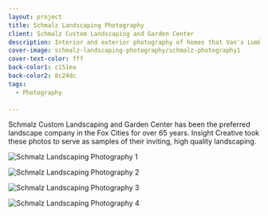 ```yaml
---
layout: project
title: Schmalz Landscaping Photography
client: Schmalz Custom Landscaping and Garden Center
description: Interior and exterior photography of homes that Van's Lumber has built.
cover-image: schmalz-landscaping-photography/schmalz-photography1
cover-text-color: fff
back-color1: c151ea
back-color2: 8c24dc
tags:
  - Photography

---
```


Schmalz Custom Landscaping and Garden Center has been the preferred landscape company in the Fox Cities for over 65 years. Insight Creative took these photos to serve as samples of their inviting, high quality landscaping.

<div class="images">

<img class="half" data-aos="fade-up" data-featherlight="/img/projects/schmalz-landscaping-photography/schmalz-photography1.jpg" src="/img/projects/schmalz-landscaping-photography/schmalz-photography1.jpg"
alt="Schmalz Landscaping Photography 1"
srcset="/img/projects/schmalz-landscaping-photography/schmalz-photography1-400.jpg 400w,
/img/projects/schmalz-landscaping-photography/schmalz-photography1-600.jpg 600w,
/img/projects/schmalz-landscaping-photography/schmalz-photography1-900.jpg 900w,
/img/projects/schmalz-landscaping-photography/schmalz-photography1-1200.jpg 1200w,
/img/projects/schmalz-landscaping-photography/schmalz-photography1-1800.jpg 1800w,
/img/projects/schmalz-landscaping-photography/schmalz-photography1-2400.jpg 2400w" />

<img class="half" data-aos="fade-up" data-aos-delay="200" data-featherlight="/img/projects/schmalz-landscaping-photography/schmalz-photography2.jpg" src="/img/projects/schmalz-landscaping-photography/schmalz-photography2.jpg"
alt="Schmalz Landscaping Photography 2"
srcset="/img/projects/schmalz-landscaping-photography/schmalz-photography2-400.jpg 400w,
/img/projects/schmalz-landscaping-photography/schmalz-photography2-600.jpg 600w,
/img/projects/schmalz-landscaping-photography/schmalz-photography2-900.jpg 900w,
/img/projects/schmalz-landscaping-photography/schmalz-photography2-1200.jpg 1200w,
/img/projects/schmalz-landscaping-photography/schmalz-photography2-1800.jpg 1800w,
/img/projects/schmalz-landscaping-photography/schmalz-photography2-2400.jpg 2400w" />

<img class="half" data-aos="fade-up" data-featherlight="/img/projects/schmalz-landscaping-photography/schmalz-photography3.jpg" src="/img/projects/schmalz-landscaping-photography/schmalz-photography3.jpg"
alt="Schmalz Landscaping Photography 3"
srcset="/img/projects/schmalz-landscaping-photography/schmalz-photography3-400.jpg 400w,
/img/projects/schmalz-landscaping-photography/schmalz-photography3-600.jpg 600w,
/img/projects/schmalz-landscaping-photography/schmalz-photography3-900.jpg 900w,
/img/projects/schmalz-landscaping-photography/schmalz-photography3-1200.jpg 1200w,
/img/projects/schmalz-landscaping-photography/schmalz-photography3-1800.jpg 1800w,
/img/projects/schmalz-landscaping-photography/schmalz-photography3-2400.jpg 2400w" />

<img class="half" data-aos="fade-up" data-aos-delay="200" data-featherlight="/img/projects/schmalz-landscaping-photography/schmalz-photography4.jpg" src="/img/projects/schmalz-landscaping-photography/schmalz-photography4.jpg"
alt="Schmalz Landscaping Photography 4"
srcset="/img/projects/schmalz-landscaping-photography/schmalz-photography4-400.jpg 400w,
/img/projects/schmalz-landscaping-photography/schmalz-photography4-600.jpg 600w,
/img/projects/schmalz-landscaping-photography/schmalz-photography4-900.jpg 900w,
/img/projects/schmalz-landscaping-photography/schmalz-photography4-1200.jpg 1200w,
/img/projects/schmalz-landscaping-photography/schmalz-photography4-1800.jpg 1800w,
/img/projects/schmalz-landscaping-photography/schmalz-photography4-2400.jpg 2400w" />

</div>
